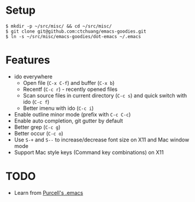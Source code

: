 # Setup

```
$ mkdir -p ~/src/misc/ && cd ~/src/misc/
$ git clone git@github.com:ctchuang/emacs-goodies.git
$ ln -s ~/src/misc/emacs-goodies/dot-emacs ~/.emacs
```

# Features

- ido everywhere
  - Open file (`C-x C-f`) and buffer (`C-x b`)
  - Recentf (`C-c r`) - recently opened files
  - Scan source files in current directory (`C-c s`) and quick switch with ido (`C-c f`)
  - Better imenu with ido (`C-c i`)
- Enable outline minor mode (prefix with `C-c C-c`)
- Enable auto completion, git gutter by default
- Better grep (`C-c g`)
- Better occur (`C-c o`)
- Use `S-+` and `S--` to increase/decrease font size on X11 and Mac window mode
- Support Mac style keys (Command key combinations) on X11

# TODO

- Learn from [Purcell's .emacs](https://github.com/purcell/emacs.d)
